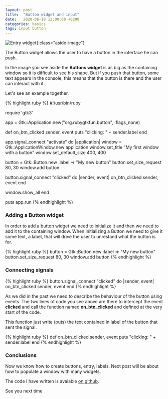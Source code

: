 ```yaml
---
layout: post
title:  "Button widget and input"
date:   2020-06-18 12:00:00 +0200
categories: basics
tags: input button
---
```


![Entry widget](/rubygtkfun/images/posts/button.png){:class="aside-image"}

The Button widget allows the user to have a button in the interface he can push.

In the image you see aside the **Buttons widget** is as big as the containing window so it is difficult to see his shape. But if you push that button, some text appears in the console, this means that the button is there and the user can interact with it.

Let's see an example together.

{% highlight ruby %}
#!/usr/bin/ruby

require 'gtk3'

app = Gtk::Application.new("org.rubygtkfun.button", :flags_none)

def on_btn_clicked sender, event
  puts "clicking: " + sender.label
end

app.signal_connect "activate" do |application|
  window = Gtk::ApplicationWindow.new application
  window.set_title "My first window with a button"
  window.set_default_size 400, 400

  button = Gtk::Button.new :label => "My new button"
  button.set_size_request 80, 30
  window.add button
        
  button.signal_connect "clicked" do |sender, event| 
    on_btn_clicked sender, event
  end

  window.show_all
end

puts app.run
{% endhighlight %}

### Adding a Button widget

In order to add a button widget we need to initialize it and then we need to add it to the containing window. When initializing a Button we need to give it some text, a label, that will drive the user to unrestand what the button is for.

{% highlight ruby %}
button = Gtk::Button.new :label => "My new button"
button.set_size_request 80, 30
window.add button
{% endhighlight %}

### Connecting signals

{% highlight ruby %}
button.signal_connect "clicked" do |sender, event| 
  on_btn_clicked sender, event
end
{% endhighlight %}

As we did in the past we need to describe the behaviour of the button using events. The two lines of code you see above are there to intercept the event **clicked** and call the function named **on_btn_clicked** and defined at the very start of the code.

This function just write (puts) the text contained in label of the button that sent the signal.

{% highlight ruby %}
def on_btn_clicked sender, event
  puts "clicking: " + sender.label
end
{% endhighlight %}

### Conclusions

Now we know how to create buttons, entry, labels. Next post will be about how to populate a window with many widgets.

The code I have written is avaiable [on github](https://github.com/fabiomattei/rubygtkfun-code).

See you next time
